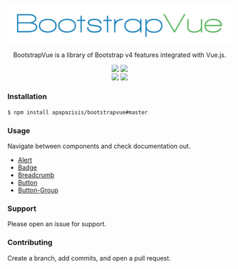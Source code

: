 <p align="center" >
    <img src="https://github.com/apapazisis/bootstrapvue/blob/development/media/logo.jpg">
</p>

<p align="center">
    BootstrapVue is a library of Bootstrap v4 features integrated with Vue.js.
</p>

<p align="center">
    <img src="https://img.shields.io/badge/Bootstrap-4-brightgreen.svg?style=plastic">
    <img src="https://img.shields.io/badge/Vue.js-2.x-brightgreen.svg?style=plastic">
    <br>
    <img src="https://img.shields.io/npm/v/npm.svg?style=plastic">
    <img src="https://img.shields.io/badge/Webpack-3.x-blue.svg?style=plastic">
</p>

### Installation

```sh
$ npm install apapazisis/bootstrapvue#master
```

### Usage

Navigate between components and check documentation out.

<ul>
    <li><a href="https://github.com/apapazisis/bootstrapvue/tree/development/src/components/alert" alt="Alert component | bootstrapvue">Alert</a></li>
    <li><a href="https://github.com/apapazisis/bootstrapvue/tree/development/src/components/badge" alt="Badge component | bootstrapvue">Badge</a></li>
    <li><a href="https://github.com/apapazisis/bootstrapvue/tree/development/src/components/breadcrumb" alt="Breadcrumb component | bootstrapvue">Breadcrumb</a></li>
    <li><a href="https://github.com/apapazisis/bootstrapvue/tree/development/src/components/button" alt="Button component | bootstrapvue">Button</a></li>
    <li><a href="https://github.com/apapazisis/bootstrapvue/tree/development/src/components/button-group" alt="Button-Group component | bootstrapvue">Button-Group</a></li>
</ul>

### Support

Please open an issue for support.

### Contributing

Create a branch, add commits, and open a pull request.